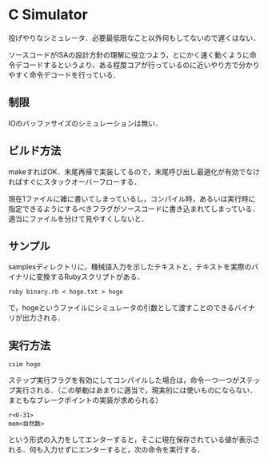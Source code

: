 # C Simulator
投げやりなシミュレータ．必要最低限なこと以外何もしてないので遅くはない．

ソースコードがISAの設計方針の理解に役立つよう，とにかく速く動くように命令デコードするというより、ある程度コアが行っているのに近いやり方で分かりやすく命令デコードを行っている．

## 制限
IOのバッファサイズのシミュレーションは無い．

## ビルド方法
makeすればOK．末尾再帰で実装してるので，末尾呼び出し最適化が有効でなければすぐにスタックオーバーフローする．

現在1ファイルに雑に書いてしまっているし，コンパイル時，あるいは実行時に指定できるようにするべきフラグがソースコードに書き込まれてしまっている．適当にファイルを分けて見やすくしないと．


## サンプル
samplesディレクトリに，機械語入力を示したテキストと，テキストを実際のバイナリに変換するRubyスクリプトがある．

    ruby binary.rb < hoge.txt > hoge

で，hogeというファイルにシミュレータの引数として渡すことのできるバイナリが出力される．

## 実行方法
    csim hoge

ステップ実行フラグを有効にしてコンパイルした場合は，命令一つ一つがステップ実行される．（この挙動はあまりに適当で，現実的には使いものにならない．まともなブレークポイントの実装が求められる）

    r<0-31>
    mem<自然数>

という形式の入力をしてエンターすると，そこに現在保存されている値が表示される．何も入力せずにエンターすると，次の命令を実行する．

